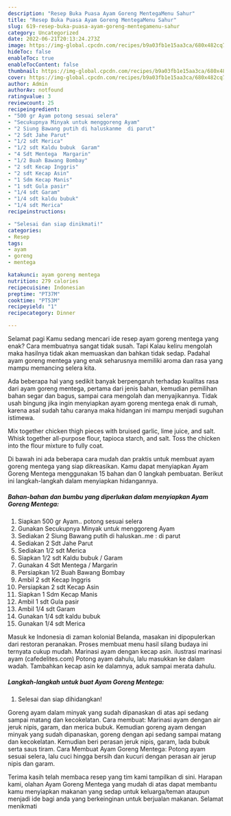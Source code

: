 ```yaml
---
description: "Resep Buka Puasa Ayam Goreng MentegaMenu Sahur"
title: "Resep Buka Puasa Ayam Goreng MentegaMenu Sahur"
slug: 619-resep-buka-puasa-ayam-goreng-mentegamenu-sahur
category: Uncategorized
date: 2022-06-21T20:13:24.273Z
image: https://img-global.cpcdn.com/recipes/b9a03fb1e15aa3ca/680x482cq70/ayam-goreng-mentega-foto-resep-utama.jpg
hideToc: false
enableToc: true
enableTocContent: false
thumbnail: https://img-global.cpcdn.com/recipes/b9a03fb1e15aa3ca/680x482cq70/ayam-goreng-mentega-foto-resep-utama.jpg
cover: https://img-global.cpcdn.com/recipes/b9a03fb1e15aa3ca/680x482cq70/ayam-goreng-mentega-foto-resep-utama.jpg
author: Admin
authorAv: notfound
ratingvalue: 3
reviewcount: 25
recipeingredient:
- "500 gr Ayam potong sesuai selera"
- "Secukupnya Minyak untuk menggoreng Ayam"
- "2 Siung Bawang putih di haluskanme  di parut"
- "2 Sdt Jahe Parut"
- "1/2 sdt Merica"
- "1/2 sdt Kaldu bubuk  Garam"
- "4 Sdt Mentega  Margarin"
- "1/2 Buah Bawang Bombay"
- "2 sdt Kecap Inggris"
- "2 sdt Kecap Asin"
- "1 Sdm Kecap Manis"
- "1 sdt Gula pasir"
- "1/4 sdt Garam"
- "1/4 sdt kaldu bubuk"
- "1/4 sdt Merica"
recipeinstructions:

- "Selesai dan siap dinikmati!"
categories:
- Resep
tags:
- ayam
- goreng
- mentega

katakunci: ayam goreng mentega 
nutrition: 279 calories
recipecuisine: Indonesian
preptime: "PT37M"
cooktime: "PT53M"
recipeyield: "1"
recipecategory: Dinner

---
```



Selamat pagi Kamu sedang mencari ide resep ayam goreng mentega yang enak? Cara membuatnya sangat tidak susah. Tapi Kalau keliru mengolah maka hasilnya tidak akan memuaskan dan bahkan tidak sedap. Padahal ayam goreng mentega yang enak seharusnya memiliki aroma dan rasa yang mampu memancing selera kita.


Ada beberapa hal yang sedikit banyak berpengaruh terhadap kualitas rasa dari ayam goreng mentega, pertama dari jenis bahan, kemudian pemilihan bahan segar dan bagus, sampai cara mengolah dan menyajikannya. Tidak usah bingung jika ingin menyiapkan ayam goreng mentega enak di rumah, karena asal sudah tahu caranya maka hidangan ini mampu menjadi suguhan istimewa.

Mix together chicken thigh pieces with bruised garlic, lime juice, and salt. Whisk together all-purpose flour, tapioca starch, and salt. Toss the chicken into the flour mixture to fully coat.


Di bawah ini ada beberapa cara mudah dan praktis untuk membuat ayam goreng mentega yang siap dikreasikan. Kamu dapat menyiapkan Ayam Goreng Mentega menggunakan 15 bahan dan 0 langkah pembuatan. Berikut ini langkah-langkah dalam menyiapkan hidangannya.

<!--inarticleads1-->

##### Bahan-bahan dan bumbu yang diperlukan dalam menyiapkan Ayam Goreng Mentega:

1. Siapkan 500 gr Ayam.. potong sesuai selera
1. Gunakan Secukupnya Minyak untuk menggoreng Ayam
1. Sediakan 2 Siung Bawang putih di haluskan..me : di parut
1. Sediakan 2 Sdt Jahe Parut
1. Sediakan 1/2 sdt Merica
1. Siapkan 1/2 sdt Kaldu bubuk / Garam
1. Gunakan 4 Sdt Mentega / Margarin
1. Persiapkan 1/2 Buah Bawang Bombay
1. Ambil 2 sdt Kecap Inggris
1. Persiapkan 2 sdt Kecap Asin
1. Siapkan 1 Sdm Kecap Manis
1. Ambil 1 sdt Gula pasir
1. Ambil 1/4 sdt Garam
1. Gunakan 1/4 sdt kaldu bubuk
1. Gunakan 1/4 sdt Merica


Masuk ke Indonesia di zaman kolonial Belanda, masakan ini dipopulerkan dari restoran peranakan. Proses membuat menu hasil silang budaya ini ternyata cukup mudah. Marinasi ayam dengan kecap asin. ilustrasi marinasi ayam (cafedelites.com) Potong ayam dahulu, lalu masukkan ke dalam wadah. Tambahkan kecap asin ke dalamnya, aduk sampai merata dahulu. 

<!--inarticleads2-->

##### Langkah-langkah untuk buat Ayam Goreng Mentega:


1. Selesai dan siap dihidangkan!

Goreng ayam dalam minyak yang sudah dipanaskan di atas api sedang sampai matang dan kecokelatan. Cara membuat: Marinasi ayam dengan air jeruk nipis, garam, dan merica bubuk. Kemudian goreng ayam dengan minyak yang sudah dipanaskan, goreng dengan api sedang sampai matang dan kecokelatan. Kemudian beri perasan jeruk nipis, garam, lada bubuk serta saus tiram. Cara Membuat Ayam Goreng Mentega: Potong ayam sesuai selera, lalu cuci hingga bersih dan kucuri dengan perasan air jerup nipis dan garam. 

Terima kasih telah membaca resep yang tim kami tampilkan di sini. Harapan kami, olahan Ayam Goreng Mentega yang mudah di atas dapat membantu kamu menyiapkan makanan yang sedap untuk keluarga/teman ataupun menjadi ide bagi anda yang berkeinginan untuk berjualan makanan. Selamat menikmati
